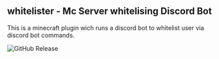 ## whitelister - Mc Server whitelising Discord Bot 
This is a minecraft plugin wich runs a discord bot to whitelist user via discord bot commands.

![GitHub Release](https://img.shields.io/github/v/release/SirQuacksALot/whitelister)

